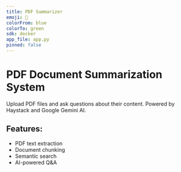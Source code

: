 ```yaml
---
title: PDF Summarizer
emoji: 📄
colorFrom: blue
colorTo: green
sdk: docker
app_file: app.py
pinned: false
---
```


# PDF Document Summarization System

Upload PDF files and ask questions about their content. Powered by Haystack and Google Gemini AI.

## Features:

- PDF text extraction
- Document chunking
- Semantic search
- AI-powered Q&A
